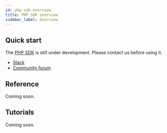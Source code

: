 ```yaml
---
id: php-sdk-overview
title: PHP SDK overview
sidebar_label: Overview
---
```


## Quick start

The [PHP SDK](https://github.com/temporalio/php-sdk) is still under development. Please contact us before using it.

  - [Slack](http://temporalio.slack.com/)
  - [Community forum](https://community.temporal.io/)

## Reference

Coming soon.

## Tutorials

Coming soon.
